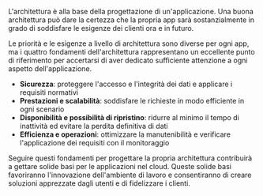 L'architettura è alla base della progettazione di un'applicazione. Una buona architettura può dare la certezza che la propria app sarà sostanzialmente in grado di soddisfare le esigenze dei clienti ora e in futuro.

Le priorità e le esigenze a livello di architettura sono diverse per ogni app, ma i quattro fondamenti dell'architettura rappresentano un eccellente punto di riferimento per accertarsi di aver dedicato sufficiente attenzione a ogni aspetto dell'applicazione.

- **Sicurezza**: proteggere l'accesso e l'integrità dei dati e applicare i requisiti normativi
- **Prestazioni e scalabilità**: soddisfare le richieste in modo efficiente in ogni scenario
- **Disponibilità e possibilità di ripristino**: ridurre al minimo il tempo di inattività ed evitare la perdita definitiva di dati
- **Efficienza e operazioni**: ottimizzare la manutenibilità e verificare l'applicazione dei requisiti con il monitoraggio

Seguire questi fondamenti per progettare la propria architettura contribuirà a gettare solide basi per le applicazioni nel cloud. Queste solide basi favoriranno l'innovazione dell'ambiente di lavoro e consentiranno di creare soluzioni apprezzate dagli utenti e di fidelizzare i clienti.